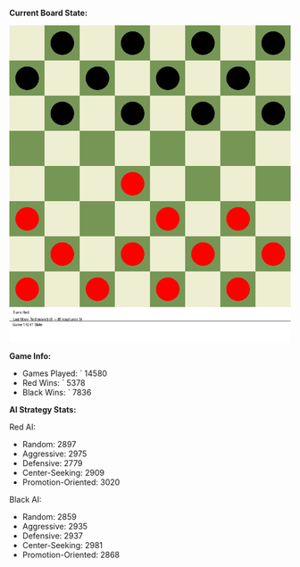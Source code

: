 
**Current Board State:**  
<!-- START_GIF -->
![Checkers Game](./checkers_game.gif)
<!-- END_GIF -->

**Game Info:**  
- Games Played: `<!-- GAMES_PLAYED --> 14580
- Red Wins: `<!-- RED_WINS --> 5378
- Black Wins: `<!-- BLACK_WINS --> 7836

<!-- AI_STATS -->
**AI Strategy Stats:**

Red AI:
- Random: 2897
- Aggressive: 2975
- Defensive: 2779
- Center-Seeking: 2909
- Promotion-Oriented: 3020

Black AI:
- Random: 2859
- Aggressive: 2935
- Defensive: 2937
- Center-Seeking: 2981
- Promotion-Oriented: 2868
